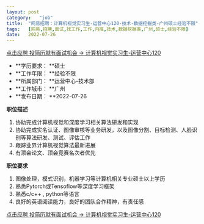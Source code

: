 ```yaml
---
layout:	post
category:	"job"
title:	"网易招聘：计算机视觉实习生-运营中心120-技术-数据挖掘类-广州硕士经验不限"
tags:	[网易,招聘,面试,找工作,工作,内推,技术,数据挖掘类,广州,硕士,经验不限]
date:	2022-07-26
---
```


[点击应聘 投简历就有面试机会 -> 计算机视觉实习生-运营中心120](http://mobile.bole.netease.com/bole/boleDetail?id=41832&employeeId=346f03c3cda5f04c&key=all)



- **学历要求： **硕士
- **工作年限： **经验不限
- **所属部门： **运营中心-技术部
- **工作城市： **广州
- **发布日期： **2022-07-26



**职位描述**
1. 协助完成计算机视觉和深度学习相关算法研发和实现
2. 协助完成实名认证、图像审核等业务研发，以及图像分割、目标检测、人脸识别等算法研发、测试、评估工作
3. 跟踪业界计算机视觉算法最新进展
4. 有顶会论文、顶会竞赛名次者优先






**职位要求**
1. 图像处理，模式识别，机器学习等计算机相关专业硕士以上学历 
2. 熟悉Pytorch或Tensoflow等深度学习框架
3. 熟悉c/c++ , python等语言 
4. 良好的英语阅读能力，良好的团队合作精神，有责任感



[点击应聘 投简历就有面试机会 -> 计算机视觉实习生-运营中心120](http://mobile.bole.netease.com/bole/boleDetail?id=41832&employeeId=346f03c3cda5f04c&key=all)